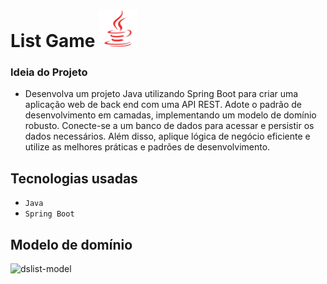<div className="game">
  <h1>
    List Game
    <img align="baseline" alt="java" height="60" width="60" src="https://github.com/devicons/devicon/blob/master/icons/java/java-plain.svg"/>
  </h1>
</div>
 
### Ideia do Projeto 
- Desenvolva um projeto Java utilizando Spring Boot para criar uma aplicação web de back end com uma API REST. Adote o padrão de desenvolvimento em camadas, implementando um modelo de domínio robusto. Conecte-se a um banco de dados para acessar e persistir os dados necessários. Além disso, aplique lógica de negócio eficiente e utilize as melhores práticas e padrões de desenvolvimento.

## Tecnologias usadas
- `Java`
- `Spring Boot`

## Modelo de domínio 
![dslist-model](https://github.com/Luccas-Silva/java_devListGame_backend/assets/89430801/f97350eb-ff4b-4baf-aa70-5654ac35ded1)


